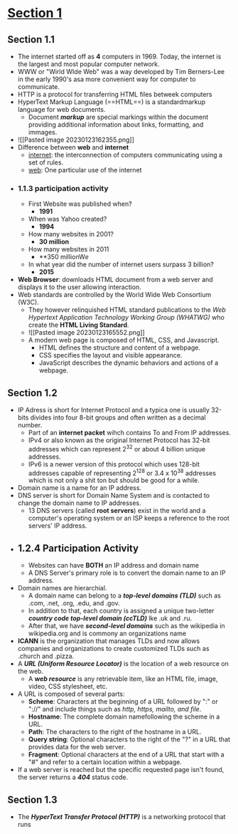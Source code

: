 # <u>Section 1</u>

## Section 1.1

- The internet started off as **4** computers in 1969. Today, the internet is the largest and most popular computer network.
- WWW or "Wirld WIde Web" was a way developed by Tim Berners-Lee in the early 1990's asa more convenient way for computer to communicate.
- HTTP is a protocol for transferring HTML files betweek computers
- HyperText Markup Language (==HTML==) is a standardmarkup language for web documents.
	- Document ***markup*** are special markings within the document providing additional information about links, formatting, and immages.
- ![[Pasted image 20230123162355.png]]
- Difference between **web** and **internet**
	- <u>internet</u>: the interconnection of computers communicating using a set of rules.
	- <u>web</u>: One particular use of the internet
- ### 1.1.3 participation activity
	- First Website was published when?
		- **1991**
	- When was Yahoo created?
		- **1994**
	- How many websites in 2001?
		- **30 million**
	- How many websites in 2011
		- **350 millionW*e*
	- In what year did the number of internet users surpass 3 billion?
		- **2015**
- **Web Browser**: downloads HTML document from a web server and displays it to the user allowing interaction.
- Web standards are controlled by the World Wide Web Consortium (W3C).
	- They however relinquished HTML standard publications to the *Web Hypertext Application Technology Working Group (WHATWG)* who create the **HTML Living Standard**.
	- ![[Pasted image 20230123165552.png]]
	- A modern web page is composed of HTML, CSS, and Javascript.
		- HTML defines the structure and content of a webpage.
		- CSS specifies the layout and visible appearance.
		- JavaScript describes the dynamic behaviors and actions of a webpage.

## Section 1.2

- IP Adress is short for Internet Protocol and a typica one is usually 32-bits divides into four 8-bit groups and often written as a decimal number.
	- Part of an **internet packet** wihch contains To and From IP addresses.
	- IPv4 or also known as the original Internet Protocol has 32-bit addresses which can represent 2<sup>32</sup> or about 4 billion unique addresses.
	- IPv6 is a newer version of this protocol which uses 128-bit addresses capable of representing 2<sup>128</sup> or 3.4 x 10<sup>38</sup> addresses which is not only a shit ton but should be good for a while.
- Domain name is a name for an IP address.
- DNS server is short for Domain Name System and is contacted to change the domain name to IP addresses.
	- 13 DNS servers (called **root servers**) exist in the world and a computer's operating system or an ISP keeps a reference to the root servers' IP address.
- ## 1.2.4 Participation Activity
	- Websites can have **BOTH** an IP address and domain name
	- A DNS Server's primary role is to convert the domain name to an IP address.
- Domain names are hierarchial. 
	- A domain name can belong to a ***top-level domains (TLD)*** such as .com, .net, .org, .edu, and .gov.
	- In addition to that, each country is assigned a unique two-letter ***country code top-level domain (ccTLD)*** lke .uk and .ru. 
	- After that, we have ***second-level domains*** such as the wikipedia in wikipedia.org and is commony an organizations name 
- **ICANN** is the organization that manages TLDs and now allows companies and organizations to create customized TLDs such as .church and .pizza.
- A ***URL (Uniform Resource Locator)*** is the location of a web resource on the web.
	- A ***web resource*** is any retrievable item, like an HTML file, image, video, CSS stylesheet, etc.
- A URL is composed of several parts:
	- **Scheme**: Characters at the beginning of a URL followed by ":" or "://" and include things such as *http, https, mailto, and file*.
	- **Hostname**: The complete domain namefollowing the scheme in a URL.
	- **Path**: The characters to the right of the hostname in a URL.
	- **Query string**: Optional characters to the right of the "?" in a URL that provides data for the web server.
	- **Fragment**: Optional characters at the end of a URL that start with a "#" and refer to a certain location within a webpage.
- If a web server is reached but the specific requested page isn't found, the server returns a ***404*** status code.
## Section 1.3

- The ***HyperText Transfer Protocol (HTTP)*** is a networking protocol that runs 

